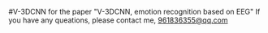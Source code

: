 #V-3DCNN
for the paper "V-3DCNN, emotion recognition based on EEG"
If you have any queations, please contact me, 961836355@qq.com
